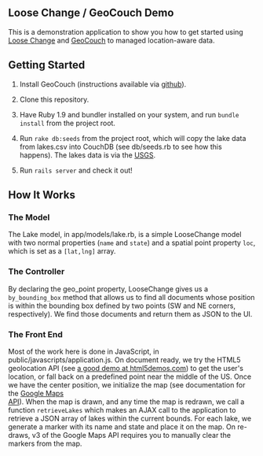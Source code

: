 ## Loose Change / GeoCouch Demo

This is a demonstration application to show you how to get started using [Loose Change](http://github.com/joshuamiller/loose_change) and [GeoCouch](http://github.com/vmx/couchdb) to managed location-aware data.

## Getting Started

1. Install GeoCouch (instructions available via [github](http://github.com/vmx/couchdb)).

2. Clone this repository.

3. Have Ruby 1.9 and bundler installed on your system, and run `bundle install` from the project root.

4. Run `rake db:seeds` from the project root, which will copy the lake
data from lakes.csv into CouchDB (see db/seeds.rb to see how this
happens).  The lakes data is via the [USGS](http://geonames.usgs.gov/domestic/download_data.htm).

5. Run `rails server` and check it out!

## How It Works

### The Model

The Lake model, in app/models/lake.rb, is a simple LooseChange model
with two normal properties (`name` and `state`) and a spatial point
property `loc`, which is set as a `[lat,lng]` array.

### The Controller

By declaring the geo_point property, LooseChange gives us a
`by_bounding_box` method that allows us to find all documents whose
position is within the bounding box defined by two points (SW and NE
corners, respectively).  We find those documents and return them as
JSON to the UI.

### The Front End

Most of the work here is done in JavaScript, in
public/javascripts/application.js.  On document ready, we try the
HTML5 geolocation API (see [a good demo at html5demos.com](http://html5demos.com/geo)) to get the user's location, or fall back on a
predefined point near the middle of the US.  Once we have the center
position, we initialize the map (see documentation for the [Google
Maps      
API](http://code.google.com/apis/maps/documentation/javascript/)). When
the map is drawn, and any time the map is redrawn, we call a function
`retrieveLakes` which makes an AJAX call to the application to
retrieve a JSON array of lakes within the current bounds. For each
lake, we generate a marker with its name and state and place it on the
map.  On re-draws, v3 of the Google Maps API requires you to manually
clear the markers from the map.
